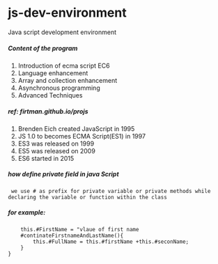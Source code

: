 # js-dev-environment
Java script development environment

##### Content of the program
1. Introduction of ecma script EC6
2. Language enhancement
3. Array and collection enhancement
4. Asynchronous programming
5. Advanced Techniques
##### ref: firtman.github.io/projs
1. Brenden Eich created JavaScript in 1995
2. JS 1.0 to becomes ECMA Script(ES1) in 1997
3. ES3 was released on 1999
4. ES5 was released on 2009
5. ES6 started in 2015
##### how define private field in java Script
``` we use # as prefix for private variable or private methods while declaring the variable or function within the class```
##### for example: 
``` class MyDeclarationProperties(){
    this.#FirstName = "vlaue of first name
    #continateFirstnameAndLastName(){
        this.#FullName = this.#firstName +this.#seconName;
    }
}
```
